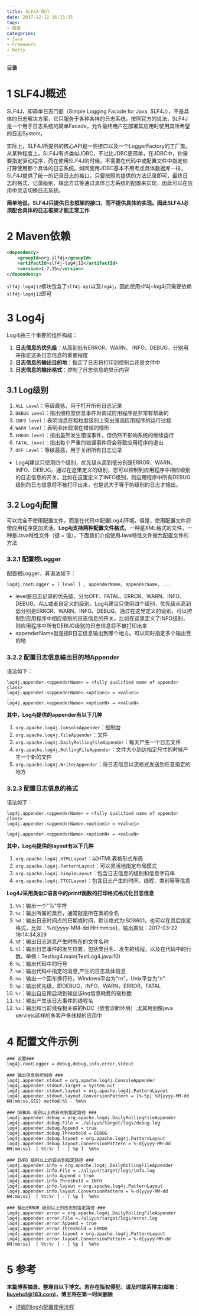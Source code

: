 ```yaml
---
title: SLF4J-简介
date: 2017-12-12 16:15:35
tags: 
- 摘录
categories: 
- Java
- Framework
- Netty
---
```


__目录__

<!-- toc -->
<!--more-->

# 1 SLF4J概述

SLF4J，即简单日志门面（Simple Logging Facade for Java, SLF4J），不是具体的日志解决方案，它只服务于各种各样的日志系统。按照官方的说法，SLF4J是一个用于日志系统的简单Facade，允许最终用户在部署其应用时使用其所希望的日志System。

实际上，SLF4J所提供的核心API是一些接口以及一个LoggerFactory的工厂类。从某种程度上，SLF4J有点类似JDBC，不过比JDBC更简单，在JDBC中，你需要指定驱动程序，而在使用SLF4J的时候，不需要在代码中或配置文件中指定你打算使用那个具体的日志系统。如同使用JDBC基本不用考虑具体数据库一样，SLF4J提供了统一的记录日志的接口，只要按照其提供的方法记录即可，最终日志的格式、记录级别、输出方式等通过具体日志系统的配置来实现，因此可以在应用中灵活切换日志系统。

__简单地说，SLF4J只提供日志框架的接口，而不提供具体的实现。因此SLF4J必须配合具体的日志框架才能正常工作__

# 2 Maven依赖

```xml
<dependency>
    <groupId>org.slf4j</groupId>
    <artifactId>slf4j-log4j12</artifactId>
    <version>1.7.25</version>
</dependency>
```

`slf4j-log4j12`模块包含了`slf4j-api`以及`log4j`，因此使用slf4j+log4j只需要依赖`slf4j-log4j12`即可

# 3 Log4j

Log4j由三个重要的组件构成：

1. __日志信息的优先级__：从高到低有ERROR、WARN、 INFO、DEBUG，分别用来指定这条日志信息的重要程度
1. __日志信息的输出目的地__：指定了日志将打印到控制台还是文件中
1. __日志信息的输出格式__：控制了日志信息的显示内容

## 3.1 Log级别

1. `ALL Level`：等级最低，用于打开所有日志记录
1. `DEBUG Level`：指出细粒度信息事件对调试应用程序是非常有帮助的
1. `INFO level`：表明消息在粗粒度级别上突出强调应用程序的运行过程
1. `WARN level`：表明会出现潜在错误的情形
1. `ERROR level`：指出虽然发生错误事件，但仍然不影响系统的继续运行
1. `FATAL level`：指出每个严重的错误事件将会导致应用程序的退出
1. `OFF Level`：等级最高，用于关闭所有日志记录
* Log4j建议只使用四个级别，优先级从高到低分别是ERROR、WARN、INFO、DEBUG。通过在这里定义的级别，您可以控制到应用程序中相应级别的日志信息的开关。比如在这里定义了INFO级别，则应用程序中所有DEBUG级别的日志信息将不被打印出来，也是说大于等于的级别的日志才输出。

## 3.2 Log4j配置

可以完全不使用配置文件，而是在代码中配置Log4j环境。但是，使用配置文件将使应用程序更加灵活。__Log4j支持两种配置文件格式__，一种是XML格式的文件，一种是Java特性文件（键 = 值）。下面我们介绍使用Java特性文件做为配置文件的方法

### 3.2.1 配置根Logger

配置根Logger，其语法如下：
```
log4j.rootLogger = [ level ] , appenderName, appenderName, ...
```

* level是日志记录的优先级，分为OFF、FATAL、ERROR、WARN、INFO、DEBUG、ALL或者自定义的级别。Log4j建议只使用四个级别，优先级从高到低分别是ERROR、WARN、INFO、DEBUG。通过在这里定义的级别，可以控制到应用程序中相应级别的日志信息的开关。比如在这里定义了INFO级别，则应用程序中所有DEBUG级别的日志信息将不被打印出来
* appenderName就是指B日志信息输出到哪个地方。可以同时指定多个输出目的地

### 3.2.2 配置日志信息输出目的地Appender

语法如下：
```
log4j.appender.<appenderName> = <fully qualified name of appender class>
log4j.appender.<appenderName>.<option1> = <value1>
...
log4j.appender.<appenderName>.<optionN> = <valueN>
```

__其中，Log4j提供的appender有以下几种__

1. `org.apache.log4j.ConsoleAppender`：控制台
1. `org.apache.log4j.FileAppender`：文件
1. `org.apache.log4j.DailyRollingFileAppender`：每天产生一个日志文件
1. `org.apache.log4j.RollingFileAppender`：文件大小到达指定尺寸的时候产生一个新的文件
1. `org.apache.log4j.WriterAppender`：将日志信息以流格式发送到任意指定的地方

### 3.2.3 配置日志信息的格式

语法如下：
```
log4j.appender.<appenderName> = <fully qualified name of appender class>
log4j.appender.<appenderName>.<option1> = <value1>
...
log4j.appender.<appenderName>.<optionN> = <valueN>
```

__其中，Log4j提供的layout有以下几种__

1. `org.apache.log4j.HTMLLayout`：以HTML表格形式布局
1. `org.apache.log4j.PatternLayout`：可以灵活地指定布局模式
1. `org.apache.log4j.SimpleLayout`：包含日志信息的级别和信息字符串
1. `org.apache.log4j.TTCCLayout`：包含日志产生的时间、线程、类别等等信息

__Log4J采用类似C语言中的printf函数的打印格式格式化日志信息__

1. `%%`：输出一个"%"字符
1. `%c`：输出所属的类目，通常就是所在类的全名
1. `%d`：输出日志时间点的日期或时间，默认格式为ISO8601，也可以在其后指定格式，比如：%d{yyyy-MM-dd HH:mm:ss}，输出类似：2017-03-22 18:14:34,829
1. `%F`：输出日志消息产生时所在的文件名称
1. `%l`：输出日志事件的发生位置，包括类目名、发生的线程，以及在代码中的行数。举例：Testlog4.main(TestLog4.java:10)
1. `%L`：输出代码中的行号
1. `%m`：输出代码中指定的消息,产生的日志具体信息
1. `%n`：输出一个回车换行符，Windows平台为"rn"，Unix平台为"n"
1. `%p`：输出优先级，即DEBUG，INFO，WARN，ERROR，FATAL
1. `%r`：输出自应用启动到输出该log信息耗费的毫秒数
1. `%t`：输出产生该日志事件的线程名
1. `%x`：输出和当前线程相关联的NDC（嵌套诊断环境）,尤其用到像java servlets这样的多客户多线程的应用中

# 4 配置文件示例

```
### 设置###
log4j.rootLogger = debug,debug,info,error,stdout

### 输出信息到控制抬 ###
log4j.appender.stdout = org.apache.log4j.ConsoleAppender
log4j.appender.stdout.Target = System.out
log4j.appender.stdout.layout = org.apache.log4j.PatternLayout
log4j.appender.stdout.layout.ConversionPattern = [%-5p] %d{yyyy-MM-dd HH:mm:ss,SSS} method:%l - %m%n

### DEBUG 级别以上的日志到指定路径 ###
log4j.appender.debug = org.apache.log4j.DailyRollingFileAppender
log4j.appender.debug.File = ./aliyun/target/logs/debug.log
log4j.appender.debug.Append = true
log4j.appender.debug.Threshold = DEBUG
log4j.appender.debug.layout = org.apache.log4j.PatternLayout
log4j.appender.debug.layout.ConversionPattern = %-d{yyyy-MM-dd HH:mm:ss}  [ %t:%r ] - [ %p ]  %m%n

### INFO 级别以上的日志到指定路径 ###
log4j.appender.info = org.apache.log4j.DailyRollingFileAppender
log4j.appender.info.File = ./aliyun/target/logs/info.log
log4j.appender.info.Append = true
log4j.appender.info.Threshold = INFO
log4j.appender.info.layout = org.apache.log4j.PatternLayout
log4j.appender.info.layout.ConversionPattern = %-d{yyyy-MM-dd HH:mm:ss}  [ %t:%r ] - [ %p ]  %m%n

### 输出ERROR 级别以上的日志到指定路径 ###
log4j.appender.error = org.apache.log4j.DailyRollingFileAppender
log4j.appender.error.File =./aliyun/target/logs/error.log
log4j.appender.error.Append = true
log4j.appender.error.Threshold = ERROR
log4j.appender.error.layout = org.apache.log4j.PatternLayout
log4j.appender.error.layout.ConversionPattern = %-d{yyyy-MM-dd HH:mm:ss}  [ %t:%r ] - [ %p ]  %m%n

```

# 5 参考

__本篇博客摘录、整理自以下博文。若存在版权侵犯，请及时联系博主(邮箱：liuyehcf@163.com)，博主将在第一时间删除__

* [详细的log4j配置使用流程](http://blog.csdn.net/sunny_na/article/details/55212029)
